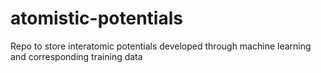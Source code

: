 # atomistic-potentials
Repo to store interatomic potentials developed through machine learning and corresponding training data
